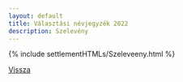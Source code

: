 ```yaml
---
layout: default
title: Választási névjegyzék 2022
description: Szelevény
---
```


{% include settlementHTMLs/Szeleveeny.html %}

[Vissza](../)